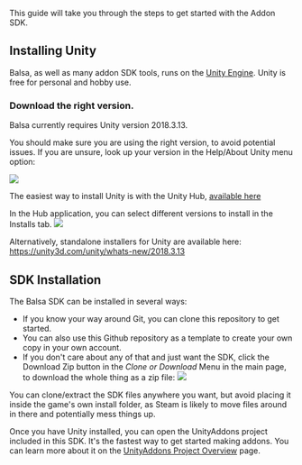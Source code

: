 This guide will take you through the steps to get started with the Addon SDK.

## Installing Unity

Balsa, as well as many addon SDK tools, runs on the [Unity Engine](http://www.unity3d.com). Unity is free for personal and hobby use.


### Download the right version.
Balsa currently requires Unity version 2018.3.13. 

You should make sure you are using the right version, to avoid potential issues. If you are unsure, look up your version in the Help/About Unity menu option:

![](wiki/images/unityabout.png)

The easiest way to install Unity is with the Unity Hub, [available here](https://store.unity.com/download?ref=personal)

In the Hub application, you can select different versions to install in the Installs tab.
![](wiki/images/unityhubinstall.png)

Alternatively, standalone installers for Unity are available here: https://unity3d.com/unity/whats-new/2018.3.13



## SDK Installation

The Balsa SDK can be installed in several ways: 
 * If you know your way around Git, you can clone this repository to get started.  
 * You can also use this Github repository as a template to create your own copy in your own account. 
 * If you don't care about any of that and just want the SDK, click the Download Zip button in the *Clone or Download* Menu in the main page, to download the whole thing as a zip file:
 ![](wiki/images/downloadrepo.png)



You can clone/extract the SDK files anywhere you want, but avoid placing it inside the game's own install folder, as Steam is likely to move files around in there and potentially mess things up. 


Once you have Unity installed, you can open the UnityAddons project included in this SDK. It's the fastest way to get started making addons. You can learn more about it on the [UnityAddons Project Overview](wiki/UnityAddonsOverview.md) page.

